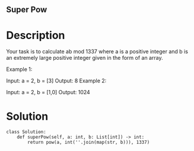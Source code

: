 Super Pow
---

# Description
Your task is to calculate ab mod 1337 where a is a positive integer and b is an extremely large positive integer given in the form of an array.

Example 1:

Input: a = 2, b = [3]
Output: 8
Example 2:

Input: a = 2, b = [1,0]
Output: 1024

# Solution
```python3
class Solution:
    def superPow(self, a: int, b: List[int]) -> int:
        return pow(a, int(''.join(map(str, b))), 1337)
```
